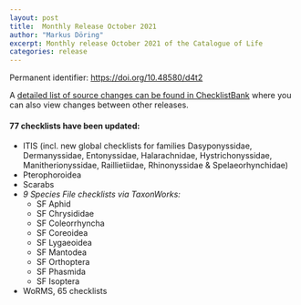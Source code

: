 ```yaml
---
layout: post
title:  Monthly Release October 2021
author: "Markus Döring"
excerpt: Monthly release October 2021 of the Catalogue of Life
categories: release
---
```


Permanent identifier: https://doi.org/10.48580/d4t2

A [detailed list of source changes can be found in ChecklistBank](https://www.checklistbank.org/dataset/2349/sourcemetrics?hideUnchanged=true&releaseKey=2344) where you can also view changes between other releases.

#### 77 checklists have been updated:
 * ITIS (incl. new global checklists for families Dasyponyssidae, Dermanyssidae, Entonyssidae, Halarachnidae, Hystrichonyssidae, Manitherionyssidae, Raillietiidae, Rhinonyssidae & Spelaeorhynchidae) 
 * Pterophoroidea 
 * Scarabs 
 * _9 Species File checklists via TaxonWorks:_ 
   * SF Aphid 
   * SF Chrysididae 
   * SF Coleorrhyncha 
   * SF Coreoidea
   * SF Lygaeoidea
   * SF Mantodea
   * SF Orthoptera
   * SF Phasmida
   * SF Isoptera
 * WoRMS, 65 checklists
